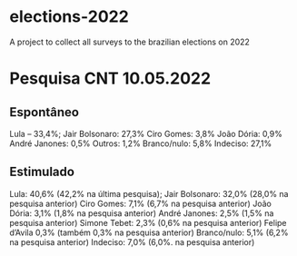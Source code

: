 # elections-2022
A project to collect all surveys to the brazilian elections on 2022

# Pesquisa CNT 10.05.2022
## Espontâneo
Lula – 33,4%;
Jair Bolsonaro: 27,3%
Ciro Gomes: 3,8%
João Dória: 0,9%
André Janones: 0,5%
Outros: 1,2%
Branco/nulo: 5,8%
Indeciso: 27,1%

## Estimulado
Lula: 40,6% (42,2% na última pesquisa);
Jair Bolsonaro: 32,0% (28,0% na pesquisa anterior)
Ciro Gomes: 7,1% (6,7% na pesquisa anterior)
João Dória: 3,1% (1,8% na pesquisa anterior)
André Janones: 2,5% (1,5% na pesquisa anterior)
Simone Tebet: 2,3% (0,6% na pesquisa anterior)
Felipe d’Avila 0,3% (também 0,3% na pesquisa anterior)
Branco/nulo: 5,1% (6,2% na pesquisa anterior)
Indeciso: 7,0% (6,0%. na pesquisa anterior)
